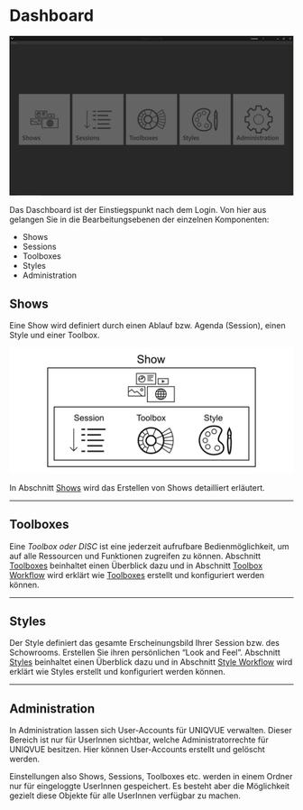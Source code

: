 # Dashboard

![DashboardOverview](img/Manager/Dashboard.png) 

Das Daschboard ist der Einstiegspunkt nach dem Login. Von hier aus gelangen Sie in die Bearbeitungsebenen der einzelnen Komponenten:
<ul>
	<li>Shows</li>
	<li>Sessions</li>
	<li>Toolboxes</li>
	<li>Styles</li>
	<li>Administration</li>
	
</ul>

## Shows 

Eine Show wird definiert durch einen Ablauf bzw. Agenda (Session), einen Style und einer Toolbox.  

![ShowHierarchie](Darstellungen/Show-Diagramm.png) 
<!--<div style = "text-align: center; font-style: italic; ">Show Objekt</div>
-->
In Abschnitt [Shows](00100_shows.md) wird das Erstellen von Shows detailliert erläutert.

<!---
Grundsätzlich ist eine *Show* das übergeordnete Element sozusagen der Ursprung, welches weitere Elemente, die *Toolbox (Disc)*, einen *Style* beinhaltet und vor allem eine *Agenda* beinhaltet.
Eine *Agenda* beinhaltet alle Elemente und Bedienkonzepte die Sie für eine Präsentation im *Showroom* benötigen. Abschnitt [Session](006_sessions.md) liefert einen Überblick und in Abschnitt [Session Workflow](051_sessionworkflow.md) wird erläutert wie Sie damit arbeiten.
-->
***
## Toolboxes 



Eine *Toolbox oder DISC* ist eine jederzeit aufrufbare Bedienmöglichkeit, um auf alle Ressourcen und Funktionen zugreifen zu können. Abschnitt [Toolboxes](007_toolbox.md) beinhaltet einen Überblick dazu und in Abschnitt [Toolbox Workflow](052_toolboxworkflow.md) wird erklärt wie [Toolboxes](007_toolbox.md) erstellt und konfiguriert werden können. 


<!---
***
## Team Gallery 



Personalisieren Sie die Session Ihrer Taskforce und stellen Sie dazu ein entsprechendes Team zusammen. Ein Team kann mit nützlichen Informationen zu den einzelnen Team Membern angereichert werden. Erstellen und Konfigurieren von verschiedenen Teams wird in Abschnitt [Team Gallery](008_teamgallery.md) erläutert. 
-->

***
## Styles 


Der Style definiert das gesamte Erscheinungsbild Ihrer Session bzw. des Schowrooms. Erstellen Sie ihren persönlichen “Look and Feel”. Abschnitt [Styles](009_styles.md) beinhaltet einen Überblick dazu und in Abschnitt [Style Workflow](053_styleworkflow.md) wird erklärt wie Styles erstellt und konfiguriert werden können. 

***
## Administration

In Administration lassen sich User-Accounts für UNIQVUE verwalten. Dieser Bereich ist nur für UserInnen sichtbar, welche Administratorrechte für UNIQVUE besitzen. Hier können User-Accounts erstellt und gelöscht werden. 

Einstellungen also Shows, Sessions, Toolboxes etc. werden in einem Ordner nur für eingeloggte UserInnen gespeichert. Es besteht aber die Möglichkeit gezielt diese Objekte für alle UserInnen verfügbar zu machen.

